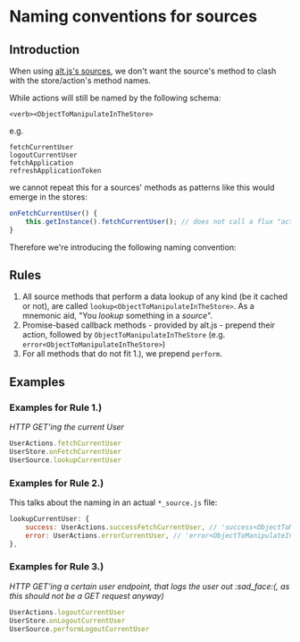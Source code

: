 # Naming conventions for sources

## Introduction

When using [alt.js's sources](http://alt.js.org/docs/async/), we don't want the source's method to clash with the store/action's method names.

While actions will still be named by the following schema:

```
<verb><ObjectToManipulateInTheStore>
```

e.g.

```
fetchCurrentUser
logoutCurrentUser
fetchApplication
refreshApplicationToken
```

we cannot repeat this for a sources' methods as patterns like this would emerge in the stores:

```javascript
onFetchCurrentUser() {
    this.getInstance().fetchCurrentUser(); // does not call a flux "action" but a method in user_source.js - which is confusing
}
```

Therefore we're introducing the following naming convention:

## Rules

1. All source methods that perform a data lookup of any kind (be it cached or not), are called `lookup<ObjectToManipulateInTheStore>`. As a mnemonic aid, "You *lookup* something in a *source*".
2. Promise-based callback methods - provided by alt.js - prepend their action, followed by `ObjectToManipulateInTheStore` (e.g. `error<ObjectToManipulateInTheStore>`)
2. For all methods that do not fit 1.), we prepend `perform`.

## Examples

### Examples for Rule 1.)
*HTTP GET'ing the current User*

```javascript
UserActions.fetchCurrentUser
UserStore.onFetchCurrentUser
UserSource.lookupCurrentUser
```

### Examples for Rule 2.)
This talks about the naming in an actual `*_source.js` file:

```javascript
lookupCurrentUser: {
    success: UserActions.successFetchCurrentUser, // 'success<ObjectToManipulateInTheStore>'
    error: UserActions.errorCurrentUser, // 'error<ObjectToManipulateInTheStore>'
},
```

### Examples for Rule 3.)
*HTTP GET'ing a certain user endpoint, that logs the user out :sad_face:(, as this should not be a GET request anyway)*

```javascript
UserActions.logoutCurrentUser
UserStore.onLogoutCurrentUser
UserSource.performLogoutCurrentUser
```
